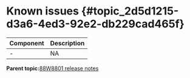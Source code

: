# Known issues {#topic_2d5d1215-d3a6-4ed3-92e2-db229cad465f}

|Component|Description|
|-----------|-------------|
|-|NA|

**Parent topic:**[88W8801 release notes](../topics/88w8801-release-notes.md)

